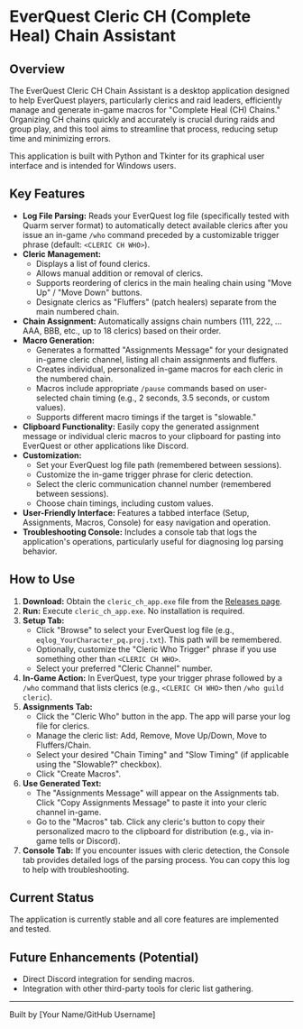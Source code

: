 # EverQuest Cleric CH (Complete Heal) Chain Assistant

## Overview

The EverQuest Cleric CH Chain Assistant is a desktop application designed to help EverQuest players, particularly clerics and raid leaders, efficiently manage and generate in-game macros for "Complete Heal (CH) Chains." Organizing CH chains quickly and accurately is crucial during raids and group play, and this tool aims to streamline that process, reducing setup time and minimizing errors.

This application is built with Python and Tkinter for its graphical user interface and is intended for Windows users.

## Key Features

*   **Log File Parsing:** Reads your EverQuest log file (specifically tested with Quarm server format) to automatically detect available clerics after you issue an in-game `/who` command preceded by a customizable trigger phrase (default: `<CLERIC CH WHO>`).
*   **Cleric Management:**
    *   Displays a list of found clerics.
    *   Allows manual addition or removal of clerics.
    *   Supports reordering of clerics in the main healing chain using "Move Up" / "Move Down" buttons.
    *   Designate clerics as "Fluffers" (patch healers) separate from the main numbered chain.
*   **Chain Assignment:** Automatically assigns chain numbers (111, 222, ... AAA, BBB, etc., up to 18 clerics) based on their order.
*   **Macro Generation:**
    *   Generates a formatted "Assignments Message" for your designated in-game cleric channel, listing all chain assignments and fluffers.
    *   Creates individual, personalized in-game macros for each cleric in the numbered chain.
    *   Macros include appropriate `/pause` commands based on user-selected chain timing (e.g., 2 seconds, 3.5 seconds, or custom values).
    *   Supports different macro timings if the target is "slowable."
*   **Clipboard Functionality:** Easily copy the generated assignment message or individual cleric macros to your clipboard for pasting into EverQuest or other applications like Discord.
*   **Customization:**
    *   Set your EverQuest log file path (remembered between sessions).
    *   Customize the in-game trigger phrase for cleric detection.
    *   Select the cleric communication channel number (remembered between sessions).
    *   Choose chain timings, including custom values.
*   **User-Friendly Interface:** Features a tabbed interface (Setup, Assignments, Macros, Console) for easy navigation and operation.
*   **Troubleshooting Console:** Includes a console tab that logs the application's operations, particularly useful for diagnosing log parsing behavior.

## How to Use

1.  **Download:** Obtain the `cleric_ch_app.exe` file from the [Releases page](https://github.com/chiefscott/cleric-ch-app/releases).
2.  **Run:** Execute `cleric_ch_app.exe`. No installation is required.
3.  **Setup Tab:**
    *   Click "Browse" to select your EverQuest log file (e.g., `eqlog_YourCharacter_pq.proj.txt`). This path will be remembered.
    *   Optionally, customize the "Cleric Who Trigger" phrase if you use something other than `<CLERIC CH WHO>`.
    *   Select your preferred "Cleric Channel" number.
4.  **In-Game Action:** In EverQuest, type your trigger phrase followed by a `/who` command that lists clerics (e.g., `<CLERIC CH WHO>` then `/who guild cleric`).
5.  **Assignments Tab:**
    *   Click the "Cleric Who" button in the app. The app will parse your log file for clerics.
    *   Manage the cleric list: Add, Remove, Move Up/Down, Move to Fluffers/Chain.
    *   Select your desired "Chain Timing" and "Slow Timing" (if applicable using the "Slowable?" checkbox).
    *   Click "Create Macros".
6.  **Use Generated Text:**
    *   The "Assignments Message" will appear on the Assignments tab. Click "Copy Assignments Message" to paste it into your cleric channel in-game.
    *   Go to the "Macros" tab. Click any cleric's button to copy their personalized macro to the clipboard for distribution (e.g., via in-game tells or Discord).
7.  **Console Tab:** If you encounter issues with cleric detection, the Console tab provides detailed logs of the parsing process. You can copy this log to help with troubleshooting.

## Current Status

The application is currently stable and all core features are implemented and tested.

## Future Enhancements (Potential)

*   Direct Discord integration for sending macros.
*   Integration with other third-party tools for cleric list gathering.

---

Built by [Your Name/GitHub Username]
